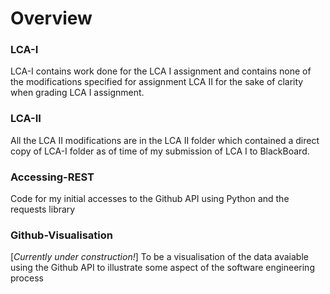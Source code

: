# Overview

### LCA-I
LCA-I contains work done for the LCA I assignment and contains none of the modifications specified for assignment LCA II for the sake of clarity when grading LCA I assignment.

### LCA-II
All the LCA II modifications are in the LCA II folder which contained a direct copy of LCA-I folder as of time of my submission of LCA I to BlackBoard.

### Accessing-REST
Code for my initial accesses to the Github API using Python and the requests library

### Github-Visualisation
[*Currently under construction!*]
To be a visualisation of the data avaiable using the Github API to illustrate some aspect of the software engineering process 